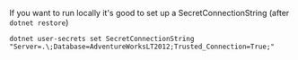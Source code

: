 If you want to run locally it's good to set up a SecretConnectionString (after `dotnet restore`)

```
dotnet user-secrets set SecretConnectionString "Server=.\;Database=AdventureWorksLT2012;Trusted_Connection=True;"
```
